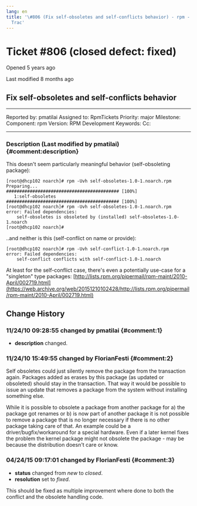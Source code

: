 ```yaml
---
lang: en
title: '\#806 (Fix self-obsoletes and self-conflicts behavior) - rpm -
  Trac'
---
```


Ticket \#806 (closed defect: fixed)
===================================

Opened 5 years ago

Last modified 8 months ago

Fix self-obsoletes and self-conflicts behavior
----------------------------------------------

  -------------- ---------- -------------- -----------------
  Reported by:   pmatilai   Assigned to:   RpmTickets
  Priority:      major      Milestone:     
  Component:     rpm        Version:       RPM Development
  Keywords:                 Cc:            
                                           
  -------------- ---------- -------------- -----------------

### Description (Last modified by pmatilai) {#comment:description}

This doesn\'t seem particularly meaningful behavior (self-obsoleting
package):

    [root@dhcp102 noarch]# rpm -Uvh self-obsoletes-1.0-1.noarch.rpm 
    Preparing...                ########################################### [100%]
       1:self-obsoletes         ########################################### [100%]
    [root@dhcp102 noarch]# rpm -Uvh self-obsoletes-1.0-1.noarch.rpm 
    error: Failed dependencies:
        self-obsoletes is obsoleted by (installed) self-obsoletes-1.0-1.noarch
    [root@dhcp102 noarch]# 

..and neither is this (self-conflict on name or provide):

    [root@dhcp102 noarch]# rpm -Uvh self-conflict-1.0-1.noarch.rpm 
    error: Failed dependencies:
        self-conflict conflicts with self-conflict-1.0-1.noarch

At least for the self-conflict case, there\'s even a potentially
use-case for a \"singleton\" type packages:
[http://lists.rpm.org/pipermail/rpm-maint/2010-April/002719.html](https://web.archive.org/web/20151210102428/http://lists.rpm.org/pipermail/rpm-maint/2010-April/002719.html)

Change History
--------------

### 11/24/10 09:28:55 changed by pmatilai {#comment:1}

-   **description** changed.

### 11/24/10 15:49:55 changed by FlorianFesti {#comment:2}

Self obsoletes could just silently remove the package from the
transaction again. Packages added as erases by this package (as updated
or obsoleted) should stay in the transaction. That way it would be
possible to issue an update that removes a package from the system
without installing something else.

While it is possible to obsolete a package from another package for a)
the package got renames or b) is now part of another package it is not
possible to remove a package that is no longer necessary if there is no
other package taking care of that. An example could be a
driver/bugfix/workaround for a special hardware. Even if a later kernel
fixes the problem the kernel package might not obsolete the package -
may be because the distribution doesn\'t care or know.

### 04/24/15 09:17:01 changed by FlorianFesti {#comment:3}

-   **status** changed from *new* to *closed*.
-   **resolution** set to *fixed*.

This should be fixed as multiple improvement where done to both the
conflict and the obsolete handling code.

